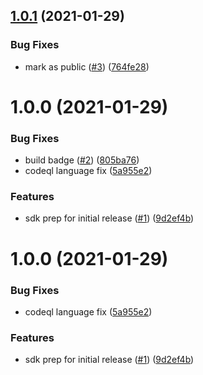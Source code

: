 ## [1.0.1](https://github.com/IBM/sql-query-node-sdk/compare/v1.0.0...v1.0.1) (2021-01-29)


### Bug Fixes

* mark as public ([#3](https://github.com/IBM/sql-query-node-sdk/issues/3)) ([764fe28](https://github.com/IBM/sql-query-node-sdk/commit/764fe28b73028e5052d5af1cfdd3af1899179b1a))

# 1.0.0 (2021-01-29)


### Bug Fixes

* build badge ([#2](https://github.com/IBM/sql-query-node-sdk/issues/2)) ([805ba76](https://github.com/IBM/sql-query-node-sdk/commit/805ba767617fbc76062eba96469afeea617ad927))
* codeql language fix ([5a955e2](https://github.com/IBM/sql-query-node-sdk/commit/5a955e24854bfc4bf575b4935ac3878220bffe50))


### Features

* sdk prep for initial release ([#1](https://github.com/IBM/sql-query-node-sdk/issues/1)) ([9d2ef4b](https://github.com/IBM/sql-query-node-sdk/commit/9d2ef4b4ece24aefced8bbac3fc83708f93ebb32))

# 1.0.0 (2021-01-29)


### Bug Fixes

* codeql language fix ([5a955e2](https://github.com/IBM/sql-query-node-sdk/commit/5a955e24854bfc4bf575b4935ac3878220bffe50))


### Features

* sdk prep for initial release ([#1](https://github.com/IBM/sql-query-node-sdk/issues/1)) ([9d2ef4b](https://github.com/IBM/sql-query-node-sdk/commit/9d2ef4b4ece24aefced8bbac3fc83708f93ebb32))
